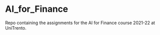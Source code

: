 # AI_for_Finance
Repo containing the assignments for the AI for Finance course 2021-22 at UniTrento.
